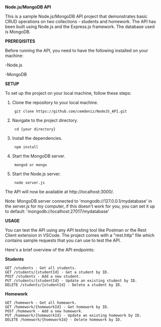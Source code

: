 **Node.js/MongoDB API**

This is a sample Node.js/MongoDB API project that demonstrates basic CRUD operations on two collections - students and homework. The API has been built using Node.js and the Express.js framework. The database used is MongoDB.

**PREREQISITES**

Before running the API, you need to have the following installed on your machine:

-Node.js

-MongoDB

**SETUP**

To set up the project on your local machine, follow these steps:

1. Clone the repository to your local machine.

		git clone https://github.com/cemdeniz/NodeJS_API.git

2. Navigate to the project directory.

		cd {your directory}

3. Install the dependencies.

		npm install


4. Start the MongoDB server.

		mongod or mongo

5. Start the Node.js server.

		node server.js

The API will now be available at http://localhost:3000/.

Note: MongoDB server connected to 'mongodb://127.0.0.1/mydatabase' in the server.js for my computer, if this doesn't work for you, you can set it up to default: 'mongodb://localhost:27017/mydatabase'

**USAGE**

You can test the API using any API testing tool like Postman or the Rest Client extension in VSCode. The project comes with a "rest.http" file which contains sample requests that you can use to test the API.

Here's a brief overview of the API endpoints:

**Students**

	GET /students - Get all students.
	GET /students/{studentId} - Get a student by ID.
	POST /students - Add a new student.
	PUT /students/{studentId} - Update an existing student by ID.
	DELETE /students/{studentId} - Delete a student by ID.

**Homework**
	
	GET /homework - Get all homework.
	GET /homework/{homeworkId} - Get homework by ID.
	POST /homework - Add a new homework.
	PUT /homework/{homeworkId} - Update an existing homework by ID.
	DELETE /homework/{homeworkId} - Delete homework by ID.
